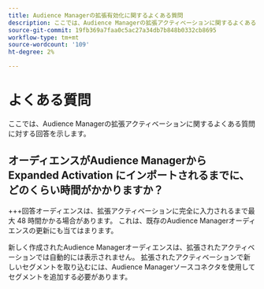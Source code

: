 ```yaml
---
title: Audience Managerの拡張有効化に関するよくある質問
description: ここでは、Audience Managerの拡張アクティベーションに関するよくある質問に対する回答を示します。
source-git-commit: 19fb369a7faa0c5ac27a34db7b848b0332cb8695
workflow-type: tm+mt
source-wordcount: '109'
ht-degree: 2%

---
```



# よくある質問

ここでは、Audience Managerの拡張アクティベーションに関するよくある質問に対する回答を示します。

## オーディエンスがAudience Managerから Expanded Activation にインポートされるまでに、どのくらい時間がかかりますか？

+++回答オーディエンスは、拡張アクティベーションに完全に入力されるまで最大 48 時間かかる場合があります。 これは、既存のAudience Managerオーディエンスの更新にも当てはまります。

新しく作成されたAudience Managerオーディエンスは、拡張されたアクティベーションでは自動的には表示されません。 拡張されたアクティベーションで新しいセグメントを取り込むには、Audience Managerソースコネクタを使用してセグメントを追加する必要があります。

